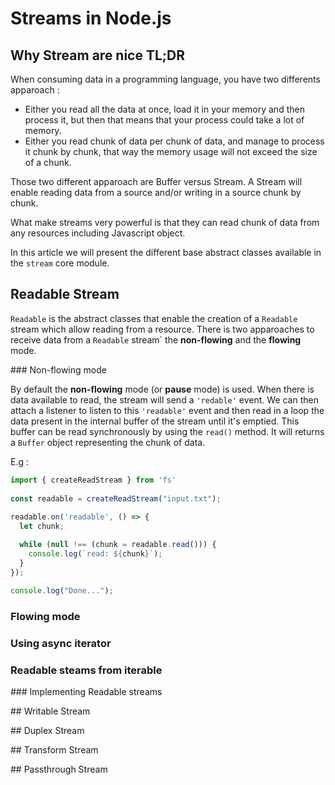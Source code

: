 # Streams in Node.js

## Why Stream are nice TL;DR

When consuming data in a programming language, you have two differents apparoach : 
- Either you read all the data at once, load it in your memory and then process it, but then that means that your process could take a lot of memory.
- Either you read chunk of data per chunk of data, and manage to process it chunk by chunk, that way the memory usage will not exceed the size of a chunk.

Those two different apparoach are Buffer versus Stream. A Stream will enable reading data from a source and/or writing in a source chunk by chunk.

What make streams very powerful is that they can read chunk of data from any resources including Javascript object.

In this article we will present the different base abstract classes available in the `stream` core module.

## Readable Stream

`Readable` is the abstract classes that enable the creation of a `Readable` stream which allow reading from a resource.
There is two apparoaches to receive data from a `Readable` stream` the **non-flowing** and the **flowing** mode.

### Non-flowing mode

By default the **non-flowing** mode (or **pause** mode) is used. When there is data available to read, the stream will send a `'redable'` event. We can then attach a listener to listen to this `'readable'` event and then read in a loop the data present in the internal buffer of the stream until it's emptied. This buffer can be read synchronously by using the `read()` method. It will returns a `Buffer` object representing the chunk of data.

E.g :

```javascript
import { createReadStream } from 'fs'
  
const readable = createReadStream("input.txt");
  
readable.on('readable', () => {
  let chunk;

  while (null !== (chunk = readable.read())) {
    console.log(`read: ${chunk}`);
  }
});
  
console.log("Done...");
```

### Flowing mode


### Using async iterator 

### Readable steams from iterable

### Implementing Readable streams


## Writable Stream

## Duplex Stream

## Transform Stream

## Passthrough Stream
